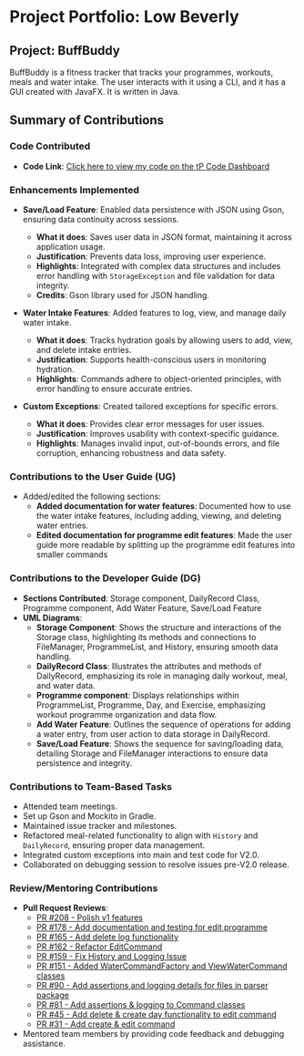 # Project Portfolio: Low Beverly

## Project: BuffBuddy
BuffBuddy is a fitness tracker that tracks your programmes, workouts, meals and water intake. The user interacts with
it using a CLI, and it has a GUI created with JavaFX. It is written in Java. 

## Summary of Contributions

### Code Contributed
- **Code Link**: [Click here to view my code on the tP Code Dashboard](https://nus-cs2113-ay2425s1.github.io/tp-dashboard/?search=bev-low&breakdown=true&sort=groupTitle%20dsc&sortWithin=title&since=2024-09-20&timeframe=commit&mergegroup=&groupSelect=groupByRepos&checkedFileTypes=docs~functional-code~test-code~other&tabOpen=true&tabType=authorship&tabAuthor=Bev-low&tabRepo=AY2425S1-CS2113-W10-3%2Ftp%5Bmaster%5D&authorshipIsMergeGroup=false&authorshipFileTypes=docs~functional-code~test-code~other&authorshipIsBinaryFileTypeChecked=false&authorshipIsIgnoredFilesChecked=false)

### Enhancements Implemented

- **Save/Load Feature**: Enabled data persistence with JSON using Gson, ensuring data continuity across sessions.
  - **What it does**: Saves user data in JSON format, maintaining it across application usage.
  - **Justification**: Prevents data loss, improving user experience.
  - **Highlights**: Integrated with complex data structures and includes error handling with `StorageException` and file validation for data integrity.
  - **Credits**: Gson library used for JSON handling.

- **Water Intake Features**: Added features to log, view, and manage daily water intake.
  - **What it does**: Tracks hydration goals by allowing users to add, view, and delete intake entries.
  - **Justification**: Supports health-conscious users in monitoring hydration.
  - **Highlights**: Commands adhere to object-oriented principles, with error handling to ensure accurate entries.

- **Custom Exceptions**: Created tailored exceptions for specific errors.
  - **What it does**: Provides clear error messages for user issues.
  - **Justification**: Improves usability with context-specific guidance.
  - **Highlights**: Manages invalid input, out-of-bounds errors, and file corruption, enhancing robustness and data safety.

### Contributions to the User Guide (UG)
- Added/edited the following sections:
    - **Added documentation for water features**: Documented how to use the water intake features, including adding, viewing, and deleting water entries.
    - **Edited documentation for programme edit features**: Made the user guide more readable by splitting up the programme edit features into smaller commands

### Contributions to the Developer Guide (DG)
- **Sections Contributed**: Storage component, DailyRecord Class, Programme component, Add Water Feature, Save/Load Feature
- **UML Diagrams**:
  - **Storage Component**: Shows the structure and interactions of the Storage class, highlighting its methods and connections to FileManager, ProgrammeList, and History, ensuring smooth data handling.
  - **DailyRecord Class**: Illustrates the attributes and methods of DailyRecord, emphasizing its role in managing daily workout, meal, and water data.
  - **Programme component**: Displays relationships within ProgrammeList, Programme, Day, and Exercise, emphasizing workout programme organization and data flow.
  - **Add Water Feature**: Outlines the sequence of operations for adding a water entry, from user action to data storage in DailyRecord.
  - **Save/Load Feature**: Shows the sequence for saving/loading data, detailing Storage and FileManager interactions to ensure data persistence and integrity.


### Contributions to Team-Based Tasks
- Attended team meetings.
- Set up Gson and Mockito in Gradle.
- Maintained issue tracker and milestones.
- Refactored meal-related functionality to align with `History` and `DailyRecord`, ensuring proper data management.
- Integrated custom exceptions into main and test code for V2.0.
- Collaborated on debugging session to resolve issues pre-V2.0 release.

### Review/Mentoring Contributions
- **Pull Request Reviews**:
    - [PR #208 - Polish v1 features](https://github.com/AY2425S1-CS2113-W10-3/tp/pull/208)
    - [PR #178 - Add documentation and testing for edit programme](https://github.com/AY2425S1-CS2113-W10-3/tp/pull/178)
    - [PR #165 - Add delete log functionality](https://github.com/AY2425S1-CS2113-W10-3/tp/pull/165)
    - [PR #162 - Refactor EditCommand](https://github.com/AY2425S1-CS2113-W10-3/tp/pull/162)
    - [PR #159 - Fix History and Logging Issue](https://github.com/AY2425S1-CS2113-W10-3/tp/pull/159)
    - [PR #151 - Added WaterCommandFactory and ViewWaterCommand classes](https://github.com/AY2425S1-CS2113-W10-3/tp/pull/151) 
    - [PR #90 - Add assertions and logging details for files in parser package](https://github.com/AY2425S1-CS2113-W10-3/tp/pull/90)
    - [PR #81 - Add assertions & logging to Command classes](https://github.com/AY2425S1-CS2113-W10-3/tp/pull/81) 
    - [PR #45 - Add delete & create day functionality to edit command](https://github.com/AY2425S1-CS2113-W10-3/tp/pull/45)
    - [PR #31 - Add create & edit command](https://github.com/AY2425S1-CS2113-W10-3/tp/pull/31)
- Mentored team members by providing code feedback and debugging assistance.
